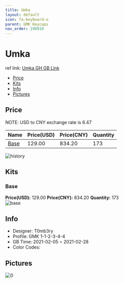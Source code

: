 ```yaml
---
title: Umka 
layout: default
icon: fa-keyboard-o
parent: GMK Keycaps
nav_order: 290910
---
```


# Umka 

ref link: [Umka GH GB Link](https://geekhack.org/index.php?topic=111051.0)

* [Price](#price)
* [Kits](#kits)
* [Info](#info)
* [Pictures](#pictures)

## Price

NOTE: USD to CNY exchange rate is 6.47

| Name          | Price(USD)   |  Price(CNY) | Quantity |
| ------------- | ------------ |  ---------- | -------- |
|[Base](#base)|129.00|834.20|173|

<img src="{{ 'assets/images/gmk-keycaps/Umka/history.png' | relative_url }}" alt="history" class="image featured">

## Kits
### Base  
**Price(USD):** 129.00	**Price(CNY):** 834.20	**Quantity:** 173  
<img src="{{ 'assets/images/gmk-keycaps/Umka/kits_pics/base.png' | relative_url }}" alt="base" class="image featured">

## Info
* Designer: T0mb3ry  
* Profile: GMK 1-1-2-3-4-4  
* GB Time: 2021-02-05 ~ 2021-02-28  
* Color Codes:  


## Pictures  
<img src="{{ 'assets/images/gmk-keycaps/Umka/rendering_pics/0.jpg' | relative_url }}" alt="0" class="image featured">
